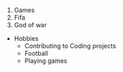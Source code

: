 1. Games
  1. Fifa
  2. God of war

* Hobbies
  * Contributing to Coding projects
  - Football
  - Playing games
